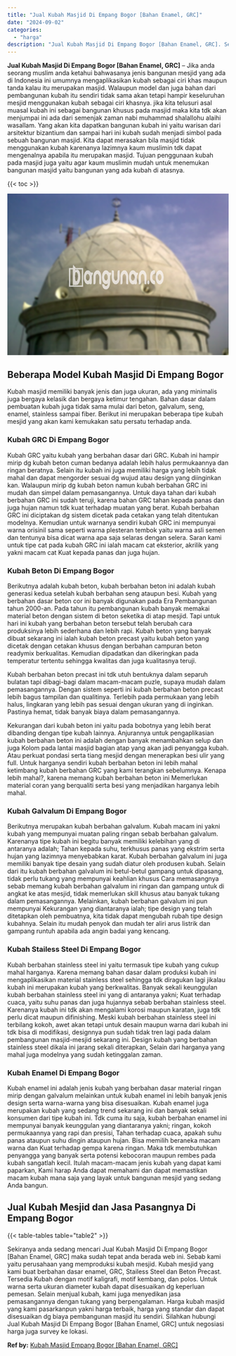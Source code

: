 ```yaml
---
title: "Jual Kubah Masjid Di Empang Bogor [Bahan Enamel, GRC]"
date: "2024-09-02"
categories: 
  - "harga"
description: "Jual Kubah Masjid Di Empang Bogor [Bahan Enamel, GRC]. Sekiranya anda sedang mencari Jual Kubah Masjid Di Empang Bogor [Bahan Enamel, GRC] maka sudah tepat..."
---
```


**Jual Kubah Masjid Di Empang Bogor \[Bahan Enamel, GRC\]** – Jika anda seorang muslim anda ketahui bahwasanya jenis bangunan mesjid yang ada di Indonesia ini umumnya mengaplikasikan kubah sebagai ciri khas maupun tanda kalau itu merupakan masjid. Walaupun model dan juga bahan dari pembangunan kubah itu sendiri tidak sama akan tetapi hampir keseluruhan mesjid menggunakan kubah sebagai ciri khasnya. jika kita telusuri asal muasal kubah ini sebagai bangunan khusus pada masjid maka kita tdk akan menjumpai ini ada dari semenjak zaman nabi muhammad shalallohu alaihi wasallam. Yang akan kita dapatkan bangunan kubah ini yaitu warisan dari arsitektur bizantium dan sampai hari ini kubah sudah menjadi simbol pada sebuah bangunan masjid. Kita dapat merasakan bila masjid tidak menggunakan kubah karenanya lazimnya kaum muslimin tdk dapat mengenalnya apabila itu merupakan masjid. Tujuan penggunaan kubah pada masjid juga yaitu agar kaum muslimin mudah untuk menemukan bangunan masjid yaitu bangunan yang ada kubah di atasnya.

{{< toc >}}

![Jual Kubah Masjid Di Empang Bogor [Bahan Enamel, GRC]](/images/jual-kubah-masjid-17.png)

## Beberapa Model Kubah Masjid Di Empang Bogor

Kubah masjid memiliki banyak jenis dan juga ukuran, ada yang minimalis juga bergaya kelasik dan bergaya ketimur tengahan. Bahan dasar dalam pembuatan kubah juga tidak sama mulai dari beton, galvalum, seng, enamel, stainless sampai fiber. Berikut ini merupakan beberapa tipe kubah mesjid yang akan kami kemukakan satu persatu terhadap anda.

### Kubah GRC Di Empang Bogor

Kubah GRC yaitu kubah yang berbahan dasar dari GRC. Kubah ini hampir mirip dg kubah beton cuman bedanya adalah lebih halus permukaannya dan ringan beratnya. Selain itu kubah ini juga memiliki harga yang lebih tidak mahal dan dapat mengorder sesuai dg wujud atau design yang diinginkan kan. Walaupun mirip dg kubah beton namun kubah berbahan GRC ini mudah dan simpel dalam pemasangannya. Untuk daya tahan dari kubah berbahan GRC ini sudah teruji, karena bahan GRC tahan kepada panas dan juga hujan namun tdk kuat terhadap muatan yang berat. Kubah berbahan GRC ini diciptakan dg sistem dicetak pada cetakan yang telah ditentukan modelnya. Kemudian untuk warnanya sendiri kubah GRC ini mempunyai warna orisinil sama seperti warna plesteran tembok yaitu warna asli semen dan tentunya bisa dicat warna apa saja selaras dengan selera. Saran kami untuk tipe cat pada kubah GRC ini ialah macam cat eksterior, akrilik yang yakni macam cat Kuat kepada panas dan juga hujan.

### Kubah Beton Di Empang Bogor

Berikutnya adalah kubah beton, kubah berbahan beton ini adalah kubah generasi kedua setelah kubah berbahan seng ataupun besi. Kubah yang berbahan dasar beton cor ini banyak digunakan pada Era Pembangunan tahun 2000-an. Pada tahun itu pembangunan kubah banyak memakai material beton dengan sistem di beton seketika di atap mesjid. Tapi untuk hari ini kubah yang berbahan beton tersebut telah berubah cara produksinya lebih sederhana dan lebih rapi. Kubah beton yang banyak dibuat sekarang ini ialah kubah beton precast yaitu kubah beton yang dicetak dengan cetakan khusus dengan berbahan campuran beton readymix berkualitas. Kemudian dipadatkan dan dikeringkan pada temperatur tertentu sehingga kwalitas dan juga kualitasnya teruji.

Kubah berbahan beton precast ini tdk utuh bentuknya dalam separuh bulatan tapi dibagi-bagi dalam macam-macam puzle, supaya mudah dalam pemasangannya. Dengan sistem seperti ini kubah berbahan beton precast lebih bagus tampilan dan qualitinya. Terlebih pada permukaan yang lebih halus, lingkaran yang lebih pas sesuai dengan ukuran yang di inginkan. Pastinya hemat, tidak banyak biaya dalam pemasangannya.

Kekurangan dari kubah beton ini yaitu pada bobotnya yang lebih berat dibanding dengan tipe kubah lainnya. Anjurannya untuk pengaplikasian kubah berbahan beton ini adalah dengan banyak menambahkan selup dan juga Kolom pada lantai masjid bagian atap yang akan jadi penyangga kubah. Atau perkuat pondasi serta tiang mesjid dengan menerapkan besi ulir yang full. Untuk harganya sendiri kubah berbahan beton ini lebih mahal ketimbang kubah berbahan GRC yang kami terangkan sebelumnya. Kenapa lebih mahal?, karena memang kubah berbahan beton ini Memerlukan material coran yang berqualiti serta besi yang menjadikan harganya lebih mahal.

### Kubah Galvalum Di Empang Bogor

Berikutnya merupakan kubah berbahan galvalum. Kubah macam ini yakni kubah yang mempunyai muatan paling ringan sebab berbahan galvalum. Karenanya tipe kubah ini begitu banyak memiliki kelebihan yang di antaranya adalah; Tahan kepada suhu, terkhusus panas yang ekstrim serta hujan yang lazimnya menyebabkan karat. Kubah berbahan galvalum ini juga memiliki banyak tipe desain yang sudah diatur oleh produsen kubah. Selain dari itu kubah berbahan galvalum ini betul-betul gampang untuk dipasang, tidak perlu tukang yang mempunyai keahlian khusus Cara memasangnya sebab memang kubah berbahan galvalum ini ringan dan gampang untuk di angkat ke atas mesjid, tidak memerlukan skill khusus atau banyak tukang dalam pemasangannya. Melainkan, kubah berbahan galvalum ini pun mempunyai Kekurangan yang diantaranya ialah; tipe design yang telah ditetapkan oleh pembuatnya, kita tidak dapat mengubah rubah tipe design kubahnya. Selain itu mudah penyok dan mudah ter aliri arus listrik dan gampang runtuh apabila ada angin badai yang kencang.

### Kubah Stailess Steel Di Empang Bogor

Kubah berbahan stainless steel ini yaitu termasuk tipe kubah yang cukup mahal harganya. Karena memang bahan dasar dalam produksi kubah ini mengaplikasikan material stainless steel sehingga tdk diragukan lagi jikalau kubah ini merupakan kubah yang berkwalitas. Banyak sekali keunggulan kubah berbahan stainless steel ini yang di antaranya yakni; Kuat terhadap cuaca, yaitu suhu panas dan juga hujannya sebab berbahan stainless steel. Karenanya kubah ini tdk akan mengalami korosi maupun karatan, juga tdk perlu dicat maupun difinishing. Meski kubah berbahan stainless steel ini terbilang kokoh, awet akan tetapi untuk desain maupun warna dari kubah ini tdk bisa di modifikasi, designnya pun sudah tidak tren lagi pada dalam pembangunan masjid-mesjid sekarang ini. Design kubah yang berbahan stainless steel dikala ini jarang sekali diterapkan, Selain dari harganya yang mahal juga modelnya yang sudah ketinggalan zaman.

### Kubah Enamel Di Empang Bogor

Kubah enamel ini adalah jenis kubah yang berbahan dasar material ringan mirip dengan galvalum melainkan untuk kubah enamel ini lebih banyak jenis design serta warna-warna yang bisa disesuaikan. Kubah enamel juga merupakan kubah yang sedang trend sekarang ini dan banyak sekali konsumen dari tipe kubah ini. Tdk cuma itu saja, kubah berbahan enamel ini mempunyai banyak keunggulan yang diantaranya yakni; ringan, kokoh permukaannya yang rapi dan presisi, Tahan terhadap cuaca, apakah suhu panas ataupun suhu dingin ataupun hujan. Bisa memilih beraneka macam warna dan Kuat terhadap gempa karena ringan. Maka tdk membutuhkan penyangga yang banyak serta potensi kebocoran maupun rembes pada kubah sangatlah kecil. Itulah macam-macam jenis kubah yang dapat kami paparkan, Kami harap Anda dapat memahami dan dapat memastikan macam kubah mana saja yang layak untuk bangunan mesjid yang sedang Anda bangun.

## Jual Kubah Mesjid dan Jasa Pasangnya Di Empang Bogor

{{< table-tables table="table2" >}}

Sekiranya anda sedang mencari Jual Kubah Masjid Di Empang Bogor \[Bahan Enamel, GRC\] maka sudah tepat anda berada web ini. Sebab kami yaitu perusahaan yang memproduksi kubah mesjid. Kubah mesjid yang kami buat berbahan dasar enamel, GRC, Stailess Steel dan Beton Precast. Tersedia Kubah dengan motif kaligrafi, motif kembang, dan polos. Untuk warna serta ukuran diameter kubah dapat disesuaikan dg keperluan pemesan. Selain menjual kubah, kami juga menyedikan jasa pemasangannya dengan tukang yang berpengalaman. Harga kubah masjid yang kami pasarkanpun yakni harga terbaik, harga yang standar dan dapat disesuaikan dg biaya pembangunan masjid itu sendiri. Silahkan hubungi Jual Kubah Masjid Di Empang Bogor \[Bahan Enamel, GRC\] untuk negosiasi harga juga survey ke lokasi.

**Ref by:** [Kubah Masjid Empang Bogor [Bahan Enamel, GRC]](https://id.wikipedia.org/wiki/Kubah)

